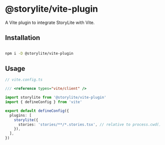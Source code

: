 # @storylite/vite-plugin

A Vite plugin to integrate StoryLite with Vite.

## Installation

```bash

npm i -D @storylite/vite-plugin

```

## Usage

```ts
// vite.config.ts

/// <reference types="vite/client" />

import storylite from '@storylite/vite-plugin'
import { defineConfig } from 'vite'

export default defineConfig({
  plugins: [
    storylite({
      stories: 'stories/**/*.stories.tsx', // relative to process.cwd()
    }),
  ],
})
```
